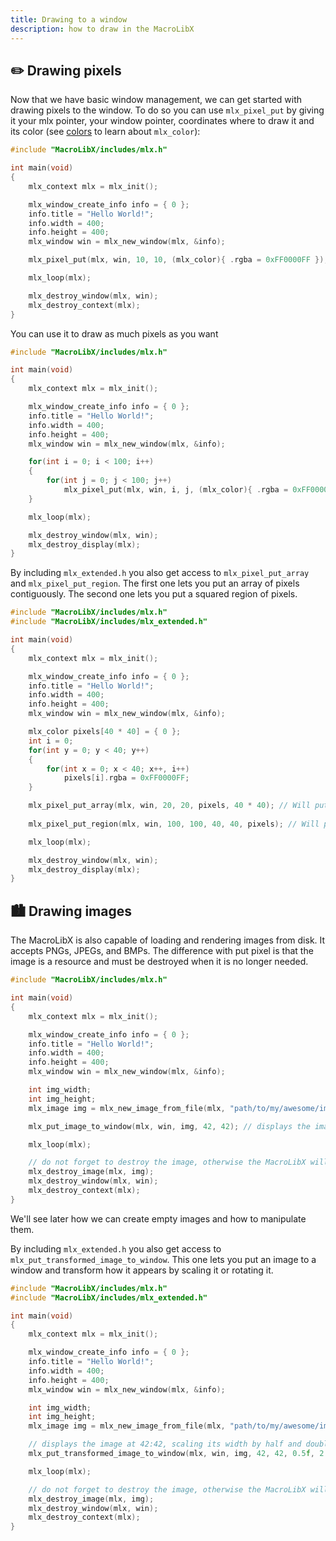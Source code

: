 ```yaml
---
title: Drawing to a window
description: how to draw in the MacroLibX
---
```


## ✏️ Drawing pixels
Now that we have basic window management, we can get started with drawing pixels to the window.
To do so you can use `mlx_pixel_put` by giving it your mlx pointer, your window pointer, coordinates where to draw it and its color (see [colors](/guides/colors) to learn about `mlx_color`):

```c
#include "MacroLibX/includes/mlx.h"

int main(void)
{
    mlx_context mlx = mlx_init();

    mlx_window_create_info info = { 0 };
    info.title = "Hello World!";
    info.width = 400;
    info.height = 400;
    mlx_window win = mlx_new_window(mlx, &info);

    mlx_pixel_put(mlx, win, 10, 10, (mlx_color){ .rgba = 0xFF0000FF }); // draws a red pixel at x,y = 10,10

    mlx_loop(mlx);

    mlx_destroy_window(mlx, win);
    mlx_destroy_context(mlx);
}
```

You can use it to draw as much pixels as you want

```c
#include "MacroLibX/includes/mlx.h"

int main(void)
{
    mlx_context mlx = mlx_init();

    mlx_window_create_info info = { 0 };
    info.title = "Hello World!";
    info.width = 400;
    info.height = 400;
    mlx_window win = mlx_new_window(mlx, &info);

    for(int i = 0; i < 100; i++)
    {
        for(int j = 0; j < 100; j++)
            mlx_pixel_put(mlx, win, i, j, (mlx_color){ .rgba = 0xFF0000FF });
    }

    mlx_loop(mlx);

    mlx_destroy_window(mlx, win);
    mlx_destroy_display(mlx);
}
```

By including `mlx_extended.h` you also get access to `mlx_pixel_put_array` and `mlx_pixel_put_region`.
The first one lets you put an array of pixels contiguously. The second one lets you put a squared region of pixels.

```c
#include "MacroLibX/includes/mlx.h"
#include "MacroLibX/includes/mlx_extended.h"

int main(void)
{
    mlx_context mlx = mlx_init();

    mlx_window_create_info info = { 0 };
    info.title = "Hello World!";
    info.width = 400;
    info.height = 400;
    mlx_window win = mlx_new_window(mlx, &info);

    mlx_color pixels[40 * 40] = { 0 };
    int i = 0;
    for(int y = 0; y < 40; y++)
    {
        for(int x = 0; x < 40; x++, i++)
            pixels[i].rgba = 0xFF0000FF;
    }

    mlx_pixel_put_array(mlx, win, 20, 20, pixels, 40 * 40); // Will put all pixels next to each other
    
    mlx_pixel_put_region(mlx, win, 100, 100, 40, 40, pixels); // Will put a square of 40x40 pixels at 100:100

    mlx_loop(mlx);

    mlx_destroy_window(mlx, win);
    mlx_destroy_display(mlx);
}
```

## 🏙️ Drawing images

The MacroLibX is also capable of loading and rendering images from disk. It accepts PNGs, JPEGs, and BMPs.
The difference with put pixel is that the image is a resource and must be destroyed when it is no longer needed.

```c
#include "MacroLibX/includes/mlx.h"

int main(void)
{
    mlx_context mlx = mlx_init();

    mlx_window_create_info info = { 0 };
    info.title = "Hello World!";
    info.width = 400;
    info.height = 400;
    mlx_window win = mlx_new_window(mlx, &info);

    int img_width;
    int img_height;
    mlx_image img = mlx_new_image_from_file(mlx, "path/to/my/awesome/image.png", &img_width, &img_height);

    mlx_put_image_to_window(mlx, win, img, 42, 42); // displays the image at x,y = 42,42

    mlx_loop(mlx);

    // do not forget to destroy the image, otherwise the MacroLibX will yell at you !
    mlx_destroy_image(mlx, img);
    mlx_destroy_window(mlx, win);
    mlx_destroy_context(mlx);
}
```

We'll see later how we can create empty images and how to manipulate them.

By including `mlx_extended.h` you also get access to `mlx_put_transformed_image_to_window`.
This one lets you put an image to a window and transform how it appears by scaling it or rotating it.

```c
#include "MacroLibX/includes/mlx.h"
#include "MacroLibX/includes/mlx_extended.h"

int main(void)
{
    mlx_context mlx = mlx_init();

    mlx_window_create_info info = { 0 };
    info.title = "Hello World!";
    info.width = 400;
    info.height = 400;
    mlx_window win = mlx_new_window(mlx, &info);

    int img_width;
    int img_height;
    mlx_image img = mlx_new_image_from_file(mlx, "path/to/my/awesome/image.png", &img_width, &img_height);

    // displays the image at 42:42, scaling its width by half and doubling its height and rotating it by 75 degrees clockwise
    mlx_put_transformed_image_to_window(mlx, win, img, 42, 42, 0.5f, 2.0f, 75.0f);

    mlx_loop(mlx);

    // do not forget to destroy the image, otherwise the MacroLibX will yell at you !
    mlx_destroy_image(mlx, img);
    mlx_destroy_window(mlx, win);
    mlx_destroy_context(mlx);
}
```
